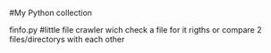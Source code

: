 #My Python collection 

finfo.py #little file crawler wich check a file for it rigths or compare 2 files/directorys with each other
